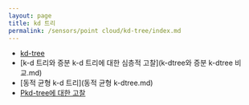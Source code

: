 ```yaml
---
layout: page
title: kd 트리
permalink: /sensors/point cloud/kd-tree/index.md
---
```

- [kd-tree](kd-tree.md)
- [k-d 트리와 증분 k-d 트리에 대한 심층적 고찰](k-dtree와 증분 k-dtree 비교.md)
- [동적 균형 k-d 트리](동적 균형 k-dtree.md)
- [Pkd-tree에 대한 고찰](Pkd-tree.md)
